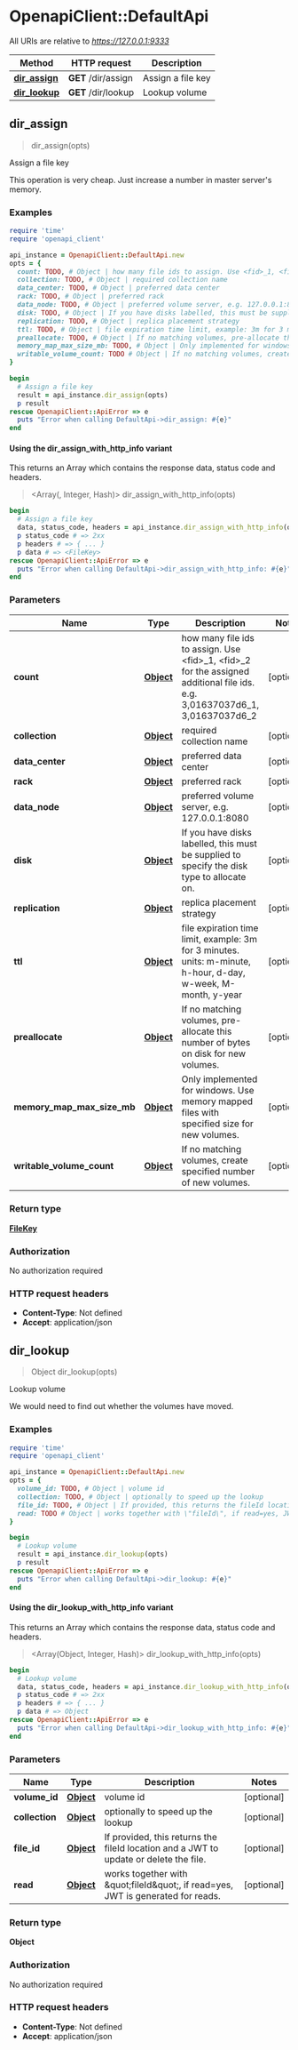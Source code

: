 # OpenapiClient::DefaultApi

All URIs are relative to *https://127.0.0.1:9333*

| Method | HTTP request | Description |
| ------ | ------------ | ----------- |
| [**dir_assign**](DefaultApi.md#dir_assign) | **GET** /dir/assign | Assign a file key |
| [**dir_lookup**](DefaultApi.md#dir_lookup) | **GET** /dir/lookup | Lookup volume |


## dir_assign

> <FileKey> dir_assign(opts)

Assign a file key

This operation is very cheap. Just increase a number in master server's memory.

### Examples

```ruby
require 'time'
require 'openapi_client'

api_instance = OpenapiClient::DefaultApi.new
opts = {
  count: TODO, # Object | how many file ids to assign. Use <fid>_1, <fid>_2 for the assigned additional file ids. e.g. 3,01637037d6_1, 3,01637037d6_2
  collection: TODO, # Object | required collection name
  data_center: TODO, # Object | preferred data center
  rack: TODO, # Object | preferred rack
  data_node: TODO, # Object | preferred volume server, e.g. 127.0.0.1:8080
  disk: TODO, # Object | If you have disks labelled, this must be supplied to specify the disk type to allocate on.
  replication: TODO, # Object | replica placement strategy
  ttl: TODO, # Object | file expiration time limit, example: 3m for 3 minutes. units: m-minute, h-hour, d-day, w-week, M-month, y-year
  preallocate: TODO, # Object | If no matching volumes, pre-allocate this number of bytes on disk for new volumes.
  memory_map_max_size_mb: TODO, # Object | Only implemented for windows. Use memory mapped files with specified size for new volumes.
  writable_volume_count: TODO # Object | If no matching volumes, create specified number of new volumes.
}

begin
  # Assign a file key
  result = api_instance.dir_assign(opts)
  p result
rescue OpenapiClient::ApiError => e
  puts "Error when calling DefaultApi->dir_assign: #{e}"
end
```

#### Using the dir_assign_with_http_info variant

This returns an Array which contains the response data, status code and headers.

> <Array(<FileKey>, Integer, Hash)> dir_assign_with_http_info(opts)

```ruby
begin
  # Assign a file key
  data, status_code, headers = api_instance.dir_assign_with_http_info(opts)
  p status_code # => 2xx
  p headers # => { ... }
  p data # => <FileKey>
rescue OpenapiClient::ApiError => e
  puts "Error when calling DefaultApi->dir_assign_with_http_info: #{e}"
end
```

### Parameters

| Name | Type | Description | Notes |
| ---- | ---- | ----------- | ----- |
| **count** | [**Object**](.md) | how many file ids to assign. Use &lt;fid&gt;_1, &lt;fid&gt;_2 for the assigned additional file ids. e.g. 3,01637037d6_1, 3,01637037d6_2 | [optional] |
| **collection** | [**Object**](.md) | required collection name | [optional] |
| **data_center** | [**Object**](.md) | preferred data center | [optional] |
| **rack** | [**Object**](.md) | preferred rack | [optional] |
| **data_node** | [**Object**](.md) | preferred volume server, e.g. 127.0.0.1:8080 | [optional] |
| **disk** | [**Object**](.md) | If you have disks labelled, this must be supplied to specify the disk type to allocate on. | [optional] |
| **replication** | [**Object**](.md) | replica placement strategy | [optional] |
| **ttl** | [**Object**](.md) | file expiration time limit, example: 3m for 3 minutes. units: m-minute, h-hour, d-day, w-week, M-month, y-year | [optional] |
| **preallocate** | [**Object**](.md) | If no matching volumes, pre-allocate this number of bytes on disk for new volumes. | [optional] |
| **memory_map_max_size_mb** | [**Object**](.md) | Only implemented for windows. Use memory mapped files with specified size for new volumes. | [optional] |
| **writable_volume_count** | [**Object**](.md) | If no matching volumes, create specified number of new volumes. | [optional] |

### Return type

[**FileKey**](FileKey.md)

### Authorization

No authorization required

### HTTP request headers

- **Content-Type**: Not defined
- **Accept**: application/json


## dir_lookup

> Object dir_lookup(opts)

Lookup volume

We would need to find out whether the volumes have moved.

### Examples

```ruby
require 'time'
require 'openapi_client'

api_instance = OpenapiClient::DefaultApi.new
opts = {
  volume_id: TODO, # Object | volume id
  collection: TODO, # Object | optionally to speed up the lookup
  file_id: TODO, # Object | If provided, this returns the fileId location and a JWT to update or delete the file.
  read: TODO # Object | works together with \"fileId\", if read=yes, JWT is generated for reads.
}

begin
  # Lookup volume
  result = api_instance.dir_lookup(opts)
  p result
rescue OpenapiClient::ApiError => e
  puts "Error when calling DefaultApi->dir_lookup: #{e}"
end
```

#### Using the dir_lookup_with_http_info variant

This returns an Array which contains the response data, status code and headers.

> <Array(Object, Integer, Hash)> dir_lookup_with_http_info(opts)

```ruby
begin
  # Lookup volume
  data, status_code, headers = api_instance.dir_lookup_with_http_info(opts)
  p status_code # => 2xx
  p headers # => { ... }
  p data # => Object
rescue OpenapiClient::ApiError => e
  puts "Error when calling DefaultApi->dir_lookup_with_http_info: #{e}"
end
```

### Parameters

| Name | Type | Description | Notes |
| ---- | ---- | ----------- | ----- |
| **volume_id** | [**Object**](.md) | volume id | [optional] |
| **collection** | [**Object**](.md) | optionally to speed up the lookup | [optional] |
| **file_id** | [**Object**](.md) | If provided, this returns the fileId location and a JWT to update or delete the file. | [optional] |
| **read** | [**Object**](.md) | works together with \&quot;fileId\&quot;, if read&#x3D;yes, JWT is generated for reads. | [optional] |

### Return type

**Object**

### Authorization

No authorization required

### HTTP request headers

- **Content-Type**: Not defined
- **Accept**: application/json

